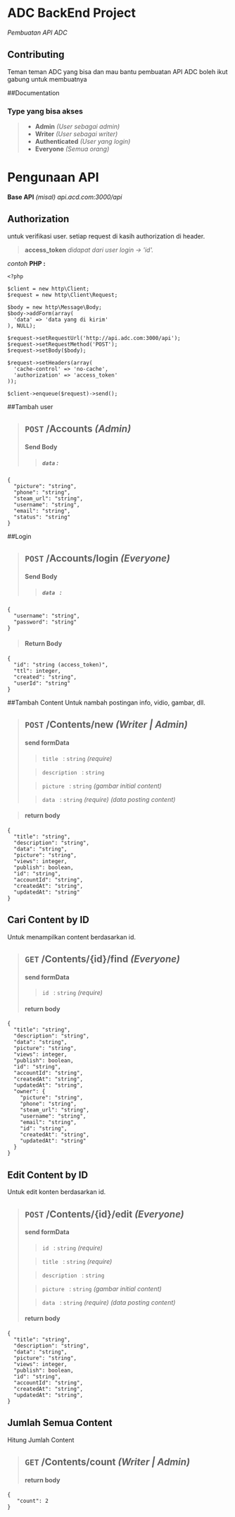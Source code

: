 # ADC BackEnd Project
*Pembuatan API ADC*

## Contributing
Teman teman ADC yang bisa dan mau bantu pembuatan API ADC boleh ikut gabung untuk membuatnya

##Documentation

### Type yang bisa akses 

> - **Admin** *(User sebagai admin)*
> - **Writer** *(User sebagai writer)*
> - **Authenticated** *(User yang login)*
> - **Everyone** *(Semua orang)*

# Pengunaan API
**Base API** *(misal) api.acd.com:3000/api*

## Authorization
untuk verifikasi user. setiap request di kasih authorization di header.

>**access_token** *didapat dari user login -> 'id'.*

*contoh* **PHP :**

    <?php
    
    $client = new http\Client;
    $request = new http\Client\Request;
    
    $body = new http\Message\Body;
    $body->addForm(array(
      'data' => 'data yang di kirim'
    ), NULL);
    
    $request->setRequestUrl('http://api.adc.com:3000/api');
    $request->setRequestMethod('POST');
    $request->setBody($body);
    
    $request->setHeaders(array(
      'cache-control' => 'no-cache',
      'authorization' => 'access_token'
    ));
    
    $client->enqueue($request)->send();



##Tambah user
>## **`POST`** /Accounts  *(Admin)*
>#### Send Body
>>##### `data` :
	{
      "picture": "string",
      "phone": "string",
      "steam_url": "string",
      "username": "string",
      "email": "string",
      "status": "string"
    }

##Login
>## **`POST`** /Accounts/login *(Everyone)*
>#### Send Body
>>##### `data ` :
	{
      "username": "string",
      "password": "string"
    }
>#### Return Body
    {
      "id": "string (access_token)",
      "ttl": integer,
      "created": "string",
      "userId": "string"
    }

##Tambah Content
Untuk nambah postingan info, vidio, gambar, dll.
>## **`POST`** /Contents/new  *(Writer | Admin)*
>#### send formData
>> `title ` : `string` *(require)*
>
>> `description ` : `string`
>
>> `picture ` : `string` *(gambar initial content)*
>
>> `data ` : `string` *(require)* *(data posting content)*
	
>#### return body
    {
	  "title": "string",
	  "description": "string",
	  "data": "string",
	  "picture": "string",
	  "views": integer,
	  "publish": boolean,
	  "id": "string",
	  "accountId": "string",
	  "createdAt": "string",
	  "updatedAt": "string"
	}  

## Cari Content by ID
Untuk menampilkan content berdasarkan id.
>## **`GET`** /Contents/{id}/find  *(Everyone)*
>#### send formData
>> `id ` : `string` *(require)*	
>#### return body
    {
      "title": "string",
      "description": "string",
      "data": "string",
      "picture": "string",
      "views": integer,
      "publish": boolean,
      "id": "string",
      "accountId": "string",
      "createdAt": "string",
      "updatedAt": "string",
      "owner": {
	    "picture": "string",
	    "phone": "string",
	    "steam_url": "string",
	    "username": "string",
	    "email": "string",
	    "id": "string",
	    "createdAt": "string",
	    "updatedAt": "string"
      }
    }

## Edit Content by ID
Untuk edit konten berdasarkan id.
>## **`POST`** /Contents/{id}/edit  *(Everyone)*
>#### send formData
>> `id ` : `string` *(require)*
>
>> `title ` : `string` *(require)*
>
>> `description ` : `string`
>
>> `picture ` : `string` *(gambar initial content)*
>
>> `data ` : `string` *(require)* *(data posting content)*
>#### return body
    {
      "title": "string",
      "description": "string",
      "data": "string",
      "picture": "string",
      "views": integer,
      "publish": boolean,
      "id": "string",
      "accountId": "string",
      "createdAt": "string",
      "updatedAt": "string",
    }

## Jumlah Semua Content
Hitung Jumlah Content
>## **`GET`** /Contents/count  *(Writer | Admin)*
>#### return body
    {
  	   "count": 2
    }







